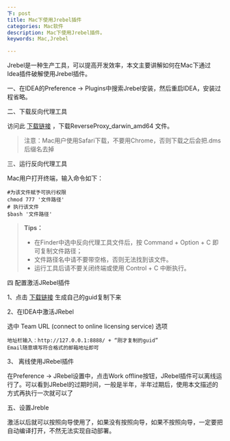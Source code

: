 ```yaml
---
下: post
title: Mac下使用Jrebel插件 
categories: Mac软件
description: Mac下使用Jrebel插件。
keywords: Mac,Jrebel

---
```


Jrebel是一种生产工具，可以提高开发效率，本文主要讲解如何在Mac下通过Idea插件破解使用Jrebel插件。

一、在IDEA的Preference -> Plugins中搜索Jrebel安装，然后重启IDEA，安装过程省略。



二、下载反向代理工具

访问此 [下载链接](https://github.com/ilanyu/ReverseProxy/releases/tag/v1.4) ，下载ReverseProxy_darwin_amd64 文件。

> 注意：Mac用户使用Safari下载，不要用Chrome，否则下载之后会把.dms后缀名去掉

三、运行反向代理工具

Mac用户打开终端，输入命令如下：

```
#为该文件赋予可执行权限
chmod 777 '文件路径'
# 执行该文件
$bash '文件路径'
```

> **Tips：**
>
> - 在Finder中选中反向代理工具文件后，按 Command + Option + C 即可复制文件路径；
> - 文件路径名中请不要带空格，否则无法找到该文件。
> - 运行工具后请不要关闭终端或使用 Control + C 中断执行。

四 配置激活JRebel插件

1、点击 [下载链接](https://www.guidgen.com/) 生成自己的guid复制下来

2、在IDEA中激活JRebel

选中 Team URL (connect to online licensing service) 选项

```
地址栏输入：http://127.0.0.1:8888/ + “刚才复制的guid”
Email随意填写符合格式的邮箱地址即可
```

3、 离线使用JRebel插件

在Preference -> JRebel设置中，点击Work offline按钮，JRebel插件可以离线运行了。可以看到JRebel的过期时间，一般是半年，半年过期后，使用本文描述的方式再执行一次就可以了

五、设置Jreble

激活以后就可以按照向导使用了，如果没有按照向导，如果不按照向导，一定要把自动编译打开，不然无法实现自动部署。